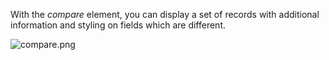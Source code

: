 With the *compare* element, you can display a set of records with additional information and styling on fields which are different.

![compare.png](../../../images/elements/examples/compare.png)